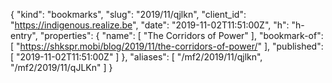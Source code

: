 {
  "kind": "bookmarks",
  "slug": "2019/11/qjlkn",
  "client_id": "https://indigenous.realize.be",
  "date": "2019-11-02T11:51:00Z",
  "h": "h-entry",
  "properties": {
    "name": [
      "The Corridors of Power"
    ],
    "bookmark-of": [
      "https://shkspr.mobi/blog/2019/11/the-corridors-of-power/"
    ],
    "published": [
      "2019-11-02T11:51:00Z"
    ]
  },
  "aliases": [
    "/mf2/2019/11/qjlkn",
    "/mf2/2019/11/qJLKn"
  ]
}
